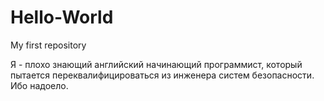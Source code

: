 # Hello-World
My first repository

Я - плохо знающий английский начинающий программист, который пытается переквалифицироваться из инженера систем безопасности. Ибо надоело.

